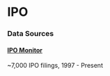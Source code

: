 # IPO

### Data Sources

#### [IPO Monitor](https://www.ipomonitor.com/pages/ipo-filings.html?start=5001&max=5000)
~7,000 IPO filings, 1997 - Present
